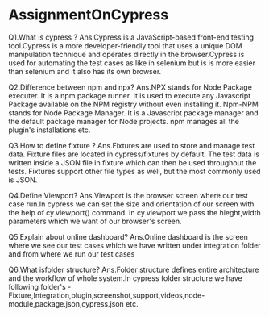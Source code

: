 # AssignmentOnCypress

Q1.What is cypress ?
Ans.Cypress is a JavaScript-based front-end testing tool.Cypress is a more developer-friendly tool that uses a unique DOM manipulation technique and operates directly in the browser.Cypress is used for automating the test cases as like in selenium but is is more easier than selenium and it also has its own browser.

Q2.Difference between npm and npx? 
Ans.NPX stands for Node Package executer. It is a npm package runner. It is used to execute any Javascript Package available on the NPM registry without even installing it. Npm-NPM stands for Node Package Manager. It is a Javascript package manager and the default package manager for Node projects. npm manages all the plugin's installations etc. 


Q3.How to define fixture ? 
Ans.Fixtures are used to store and manage test data. Fixture files are located in cypress/fixtures by default. The test data is written inside a JSON file in fixture which can then be used throughout the tests. Fixtures support other file types as well, but the most commonly used is JSON.



Q4.Define Viewport? 
Ans.Viewport is the browser screen where our test case run.In cypress we can set the size and orientation of our screen with the help of cy.viewport() command. In cy.viewport we pass the hieght,width parameters which we want of our browser's screen.


Q5.Explain about online dashboard? 
Ans.Online dashboard is the screen where we see our test cases which we have written under integration folder and from where we run our test cases 


Q6.What isfolder structure? 
Ans.Folder structure defines entire architecture and the workflow of whole system.In cypress folder structure we have following folder's -Fixture,Integration,plugin,screenshot,support,videos,node-module,package.json,cypress.json etc.
